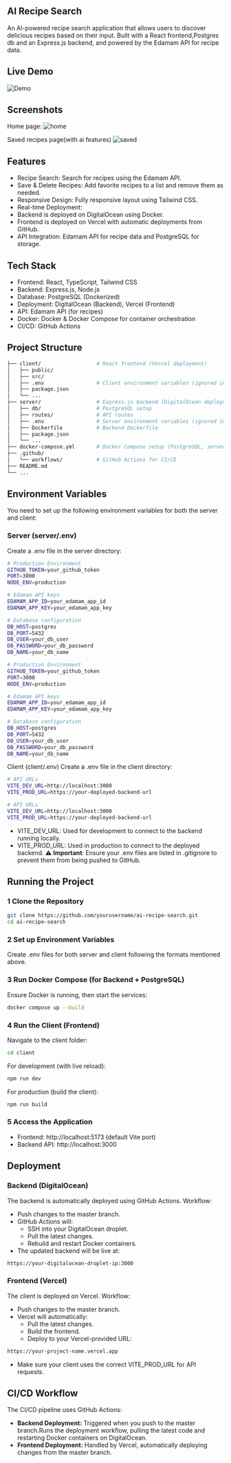 
##  AI Recipe Search 
An AI-powered recipe search application that allows users to discover delicious recipes based on their input. Built with a React frontend,Postgres db and an Express.js backend, and powered by the Edamam API for recipe data. 

##  Live Demo

![Demo](https://ai-recipe-search.vercel.app/)

##  Screenshots

Home page:
![home](https://github.com/user-attachments/assets/f06ef2ee-a71d-438f-bfac-cd2e3b069926)

Saved recipes page(with ai features)
![saved](https://github.com/user-attachments/assets/a0527557-145b-4cf6-8d7c-4f03efb2b2bb)


##  Features
-  Recipe Search: Search for recipes using the Edamam API.
-  Save & Delete Recipes: Add favorite recipes to a list and remove them as needed.
-  Responsive Design: Fully responsive layout using Tailwind CSS.
-  Real-time Deployment:
  - Backend is deployed on DigitalOcean using Docker.
  - Frontend is deployed on Vercel with automatic deployments from GitHub.
-  API Integration: Edamam API for recipe data and PostgreSQL for storage.
##  Tech Stack
- Frontend: React, TypeScript, Tailwind CSS
- Backend: Express.js, Node.js
- Database: PostgreSQL (Dockerized)
- Deployment: DigitalOcean (Backend), Vercel (Frontend)
- API: Edamam API (for recipes)
- Docker: Docker & Docker Compose for container orchestration
- CI/CD: GitHub Actions
##  Project Structure
```bash
├── client/                  # React frontend (Vercel deployment)
│   ├── public/
│   ├── src/
│   ├── .env                 # Client environment variables (ignored in .gitignore)
│   ├── package.json
│   └── ...
├── server/                  # Express.js backend (DigitalOcean deployment)
│   ├── db/                  # PostgreSQL setup
│   ├── routes/              # API routes
│   ├── .env                 # Server environment variables (ignored in .gitignore)
│   ├── Dockerfile           # Backend Dockerfile
│   ├── package.json
│   └── ...
├── docker-compose.yml       # Docker Compose setup (PostgreSQL, server)
├── .github/
│   └── workflows/           # GitHub Actions for CI/CD
├── README.md
└── ...
```
##  Environment Variables
You need to set up the following environment variables for both the server and client:

###  Server (server/.env)
Create a .env file in the server directory:
```bash
# Production Environment
GITHUB_TOKEN=your_github_token
PORT=3000
NODE_ENV=production

# Edamam API keys
EDAMAM_APP_ID=your_edamam_app_id
EDAMAM_APP_KEY=your_edamam_app_key

# Database configuration
DB_HOST=postgres
DB_PORT=5432
DB_USER=your_db_user
DB_PASSWORD=your_db_password
DB_NAME=your_db_name

# Production Environment
GITHUB_TOKEN=your_github_token
PORT=3000
NODE_ENV=production

# Edamam API keys
EDAMAM_APP_ID=your_edamam_app_id
EDAMAM_APP_KEY=your_edamam_app_key

# Database configuration
DB_HOST=postgres
DB_PORT=5432
DB_USER=your_db_user
DB_PASSWORD=your_db_password
DB_NAME=your_db_name
```
 Client (client/.env)
Create a .env file in the client directory:
```bash
# API URLs
VITE_DEV_URL=http://localhost:3000
VITE_PROD_URL=https://your-deployed-backend-url

# API URLs
VITE_DEV_URL=http://localhost:3000
VITE_PROD_URL=https://your-deployed-backend-url
```
- VITE_DEV_URL: Used for development to connect to the backend running locally.
- VITE_PROD_URL: Used in production to connect to the deployed backend.
⚠️ **Important**: Ensure your .env files are listed in .gitignore to prevent them from being pushed to GitHub.

##  Running the Project
### 1 Clone the Repository
```bash
git clone https://github.com/yourusername/ai-recipe-search.git
cd ai-recipe-search
```
### 2 Set up Environment Variables
Create .env files for both server and client following the formats mentioned above.

### 3 Run Docker Compose (for Backend + PostgreSQL)
Ensure Docker is running, then start the services:
```bash
docker compose up --build
```
### 4 Run the Client (Frontend)
Navigate to the client folder:

```bash
cd client
```
For development (with live reload):
```bash
npm run dev
```
For production (build the client):
```bash
npm run build
```
### 5 Access the Application
- Frontend: http://localhost:5173 (default Vite port)
- Backend API: http://localhost:3000
##  Deployment
###  Backend (DigitalOcean)
The backend is automatically deployed using GitHub Actions.
Workflow:
- Push changes to the master branch.
- GitHub Actions will:
    - SSH into your DigitalOcean droplet.
    - Pull the latest changes.
    - Rebuild and restart Docker containers.
- The updated backend will be live at:
```bash
https://your-digitalocean-droplet-ip:3000
```
###  Frontend (Vercel)
The client is deployed on Vercel.
Workflow:

- Push changes to the master branch.
- Vercel will automatically:
    - Pull the latest changes.
    - Build the frontend.
    - Deploy to your Vercel-provided URL:
```bash
https://your-project-name.vercel.app
```
- Make sure your client uses the correct VITE_PROD_URL for API requests.
##  CI/CD Workflow
The CI/CD pipeline uses GitHub Actions:

- **Backend Deployment:**
  Triggered when you push to the master branch.Runs the deployment workflow, pulling the latest code and restarting Docker containers on DigitalOcean.
- **Frontend Deployment:**
  Handled by Vercel, automatically deploying changes from the master branch.



 

